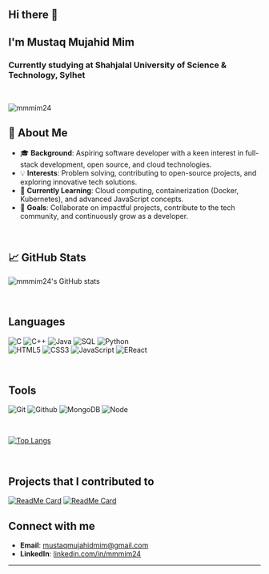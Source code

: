 ## Hi there 👋
## I'm Mustaq Mujahid Mim
### Currently studying at Shahjalal University of Science & Technology, Sylhet

<br>
<p>
    <img src="https://komarev.com/ghpvc/?username=mmmim24&label=Profile%20Views&color=129e00&style=plastic" alt="mmmim24" />



<!-- 
**mmmim24/mmmim24** is a ✨ _special_ ✨ repository because its `README.md` (this file) appears on your GitHub  profile. 
Here are some ideas to get you started: -->

## 🌟 About Me
- 🎓 **Background**: Aspiring software developer with a keen interest in full-stack development, open source, and cloud technologies.
- 💡 **Interests**: Problem solving, contributing to open-source projects, and exploring innovative tech solutions.
- 🌱 **Currently Learning**: Cloud computing, containerization (Docker, Kubernetes), and advanced JavaScript concepts.
- 🎯 **Goals**: Collaborate on impactful projects, contribute to the tech community, and continuously grow as a developer.
</p>

<br>


## 📈 GitHub Stats
![mmmim24's GitHub stats](https://github-readme-stats.vercel.app/api?username=mmmim24&show_icons=true&theme=gruvbox)


<br>

## Languages

![C](https://img.shields.io/badge/-C-000000?style=flat&logo=c)
![C++](https://img.shields.io/badge/-C++-000000?style=flat&logo=c%2B%2B) 
![Java](https://img.shields.io/badge/-Java-000000?style=flat&logo=java)
![SQL](https://img.shields.io/badge/-SQL-000000?style=flat&logo=mysql)
![Python](https://img.shields.io/badge/-Python-000000?style=flat&logo=python)  
![HTML5](https://img.shields.io/badge/-HTML5-000000?style=flat&logo=html5)
![CSS3](https://img.shields.io/badge/-CSS-000000?style=flat&logo=css3)
![JavaScript](https://img.shields.io/badge/-JavaScript-000000?style=flat&logo=javascript)
![EReact](https://img.shields.io/badge/-React-000000?style=flat&logo=react)
<!--
![Arduino](https://img.shields.io/badge/-Arduino-000000?style=flat&logo=arduino)
-->

<br>

## Tools

![Git](https://img.shields.io/badge/-Git-000000?style=flat&logo=git)
![Github](https://img.shields.io/badge/-Github-000000?style=flat&logo=github)
![MongoDB](https://img.shields.io/badge/-MongoDB-000000?style=flat&logo=mongodb)
![Node](https://img.shields.io/badge/-Node-000000?style=flat&logo=node.js)

<br>

[![Top Langs](https://github-readme-stats.vercel.app/api/top-langs/?username=mmmim24&layout=compact&&show_icons=true&theme=gruvbox)](https://github.com/anuraghazra/github-readme-stats) 

<!--  ![Top topics](https://sue445-github-readme-stats.vercel.app/api/top-topics/?username=mmmim24) -->
<br>



## Projects that I contributed to

[![ReadMe Card](https://github-readme-stats.vercel.app/api/pin/?username=MBSTUPC&repo=tech-companies-in-bangladesh&theme=gruvbox)](https://github.com/MBSTUPC/tech-companies-in-bangladesh)
[![ReadMe Card](https://github-readme-stats.vercel.app/api/pin/?username=TamimEhsan&repo=interview-questions-bangladesh&theme=gruvbox&description_lines_count=1)](https://github.com/TamimEhsan/interview-questions-bangladesh) 
<br>

## Connect with me

- **Email**: [mustaqmujahidmim@gmail.com](mailto:mustaqmujahidmim@gmail.com)
- **LinkedIn**: [linkedin.com/in/mmmim24](https://linkedin.com/in/mmmim24)
<!-- - **Portfolio**: [mmmim24.github.io](https://mmmim24.github.io) *(if applicable)* -->

---




